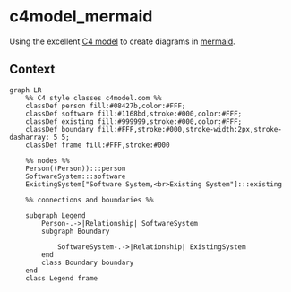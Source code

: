 # c4model_mermaid

Using the excellent [C4 model](https://c4model.com/) to create diagrams in [mermaid](https://github.com/mermaid-js/mermaid).


## Context 

```mermaid
graph LR
    %% C4 style classes c4model.com %%
    classDef person fill:#08427b,color:#FFF;
    classDef software fill:#1168bd,stroke:#000,color:#FFF;
    classDef existing fill:#999999,stroke:#000,color:#FFF;
    classDef boundary fill:#FFF,stroke:#000,stroke-width:2px,stroke-dasharray: 5 5;
    classDef frame fill:#FFF,stroke:#000

    %% nodes %%
    Person((Person)):::person
    SoftwareSystem:::software
    ExistingSystem["Software System,<br>Existing System"]:::existing

    %% connections and boundaries %%
    
    subgraph Legend
        Person-.->|Relationship| SoftwareSystem
        subgraph Boundary
            
            SoftwareSystem-.->|Relationship| ExistingSystem
        end
        class Boundary boundary
    end
    class Legend frame
```

## 

